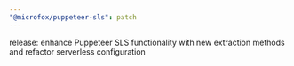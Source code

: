 ```yaml
---
"@microfox/puppeteer-sls": patch
---
```


release: enhance Puppeteer SLS functionality with new extraction methods and refactor serverless configuration
